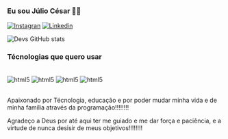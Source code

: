### Eu sou Júlio César 🙋‍♂️

[![Instagran](https://img.shields.io/badge/Instagram-E4405F?style=for-the-badge&logo=instagram&logoColor=white)](https://instagran.com/juliodev2022)
[![Linkedin](https://img.shields.io/badge/LinkedIn-0077B5?style=for-the-badge&logo=linkedin&logoColor=white)](https://www.linkedin.com/in/julio-cesar-736069229/)

![Devs GitHub stats](https://github-readme-stats.vercel.app/api?username=Juliodevs2022&show_icons=true&theme=tokyonight)

### Técnologias que quero usar

<div style="display: inline_block"><br/>
<img align="center" alt="html5" src="https://img.shields.io/badge/HTML5-E34F26?style=for-the-badge&logo=html5&logoColor=white"/>
<img align="center" alt="html5" src="https://img.shields.io/badge/CSS3-1572B6?style=for-the-badge&logo=css3&logoColor=white"/>
<img align="center" alt="html5" src="https://img.shields.io/badge/JavaScript-F7DF1E?style=for-the-badge&logo=javascript&logoColor=black"/>
<img align="center" alt="html5" src="https://img.shields.io/badge/Node.js-43853D?style=for-the-badge&logo=node.js&logoColor=white"/>
</div><br/>

   Apaixonado por Técnologia, educação e por poder mudar minha vida e de minha família através da programação!!!!!!!!

   Agradeço a Deus por até aqui ter me guiado e me dar força e paciência, e a virtude de nunca desisir de meus objetivos!!!!!!!!
